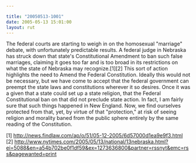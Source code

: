 ```yaml
---

title: "20050513-1001"
date: 2005-05-13 15:01:00
layout: rut
---
```


<p>The federal courts are starting to weigh in on the homosexual
"marriage" debate, with unfortunately predictable results.  A federal
judge in Nebraska has struck down that state's Constitutional
Amendment to ban such false marriages, claiming it goes too far and
is too broad in its restrictions on what the state of Nebraska may
recognize.[1][2] This sort of action highlights the need to Amend
the Federal Constitution.  Ideally this would not be necessary,
but we have come to accept that the federal government can preempt
the state laws and constitutions wherever it so desires.  Once it
was a given that a state could set up a state religion, that the
Federal Constitutional ban on that did not preclude state action.
In fact, I am fairly sure that such things happened in New England.
Now, we find ourselves protected from that, yet, by virtue of that
"protection," at risk of seeing religion and morality baned from the
public sphere entirely by the same reading of the Constitution.</p>

[1] http://news.findlaw.com/ap/o/51/05-12-2005/6d57000d1ea9e9f3.html
<br  /> [2]
http://www.nytimes.com/2005/05/13/national/13nebraska.html?ei=5088&en=a54b702be0f1df59&ex=1273636800&partner=rssnyt&emc=rss&pagewanted=print

